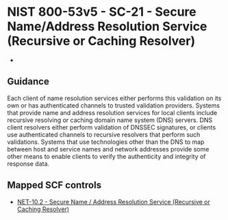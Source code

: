 # NIST 800-53v5 - SC-21 - Secure Name/Address Resolution Service (Recursive or Caching Resolver)
-
## Guidance
Each client of name resolution services either performs this validation on its own or has authenticated channels to trusted validation providers. Systems that provide name and address resolution services for local clients include recursive resolving or caching domain name system (DNS) servers. DNS client resolvers either perform validation of DNSSEC signatures, or clients use authenticated channels to recursive resolvers that perform such validations. Systems that use technologies other than the DNS to map between host and service names and network addresses provide some other means to enable clients to verify the authenticity and integrity of response data.
## Mapped SCF controls
- [NET-10.2 - Secure Name / Address Resolution Service (Recursive or Caching Resolver)](../scf/net-102-securename/addressresolutionservicerecursiveorcachingresolver.md)